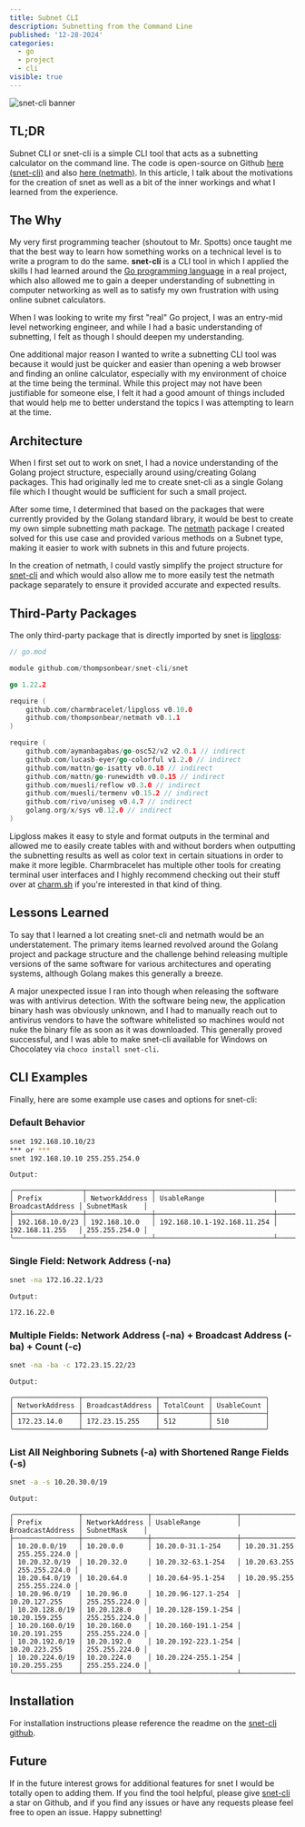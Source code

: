 ```yaml
---
title: Subnet CLI
description: Subnetting from the Command Line
published: '12-28-2024'
categories:
  - go
  - project
  - cli
visible: true
---
```


![snet-cli banner](/posts/snet-cli/snet-banner.webp)

## TL;DR

Subnet CLI or snet-cli is a simple CLI tool that acts as a subnetting calculator on the command line. The code is open-source on Github [here (snet-cli)](https://github.com/thompsonbear/snet-cli) and also [here (netmath)](https://github.com/thompsonbear/netmath). In this article, I talk about the motivations for the creation of snet as well as a bit of the inner workings and what I learned from the experience.

## The Why

My very first programming teacher (shoutout to Mr. Spotts) once taught me that the best way to learn how something works on a technical level is to write a program to do the same. **snet-cli** is a CLI tool in which I applied the skills I had learned around the [Go programming language](https://go.dev) in a real project, which also allowed me to gain a deeper understanding of subnetting in computer networking as well as to satisfy my own frustration with using online subnet calculators.

When I was looking to write my first "real" Go project, I was an entry-mid level networking engineer, and while I had a basic understanding of subnetting, I felt as though I should deepen my understanding.

One additional major reason I wanted to write a subnetting CLI tool was because it would just be quicker and easier than opening a web browser and finding an online calculator, especially with my environment of choice at the time being the terminal. While this project may not have been justifiable for someone else, I felt it had a good amount of things included that would help me to better understand the topics I was attempting to learn at the time.

## Architecture

When I first set out to work on snet, I had a novice understanding of the Golang project structure, especially around using/creating Golang packages. This had originally led me to create snet-cli as a single Golang file which I thought would be sufficient for such a small project.

After some time, I determined that based on the packages that were currently provided by the Golang standard library, it would be best to create my own simple subnetting math package. The [netmath](https://pkg.go.dev/github.com/thompsonbear/netmath) package I created solved for this use case and provided various methods on a Subnet type, making it easier to work with subnets in this and future projects.

In the creation of netmath, I could vastly simplify the project structure for [snet-cli](https://github.com/thompsonbear/snet-cli) and which would also allow me to more easily test the netmath package separately to ensure it provided accurate and expected results.

## Third-Party Packages

The only third-party package that is directly imported by snet is [lipgloss](https://github.com/charmbracelet/lipgloss):

```go
// go.mod

module github.com/thompsonbear/snet-cli/snet

go 1.22.2

require (
	github.com/charmbracelet/lipgloss v0.10.0
	github.com/thompsonbear/netmath v0.1.1
)

require (
	github.com/aymanbagabas/go-osc52/v2 v2.0.1 // indirect
	github.com/lucasb-eyer/go-colorful v1.2.0 // indirect
	github.com/mattn/go-isatty v0.0.18 // indirect
	github.com/mattn/go-runewidth v0.0.15 // indirect
	github.com/muesli/reflow v0.3.0 // indirect
	github.com/muesli/termenv v0.15.2 // indirect
	github.com/rivo/uniseg v0.4.7 // indirect
	golang.org/x/sys v0.12.0 // indirect
)
```

Lipgloss makes it easy to style and format outputs in the terminal and allowed me to easily create tables with and without borders when outputting the subnetting results as well as color text in certain situations in order to make it more legible. Charmbracelet has multiple other tools for creating terminal user interfaces and I highly recommend checking out their stuff over at [charm.sh](https://charm.sh) if you're interested in that kind of thing.

## Lessons Learned

To say that I learned a lot creating snet-cli and netmath would be an understatement. The primary items learned revolved around the Golang project and package structure and the challenge behind releasing multiple versions of the same software for various architectures and operating systems, although Golang makes this generally a breeze.

A major unexpected issue I ran into though when releasing the software was with antivirus detection. With the software being new, the application binary hash was obviously unknown, and I had to manually reach out to antivirus vendors to have the software whitelisted so machines would not nuke the binary file as soon as it was downloaded. This generally proved successful, and I was able to make snet-cli available for Windows on Chocolatey via `choco install snet-cli`.

## CLI Examples

Finally, here are some example use cases and options for snet-cli:

### Default Behavior

```bash
snet 192.168.10.10/23
*** or ***
snet 192.168.10.10 255.255.254.0
```

```
Output:

╭─────────────────┬────────────────┬─────────────────────────────┬──────────────────┬───────────────╮
│ Prefix          │ NetworkAddress │ UsableRange                 │ BroadcastAddress │ SubnetMask    │
├─────────────────┼────────────────┼─────────────────────────────┼──────────────────┼───────────────┤
│ 192.168.10.0/23 │ 192.168.10.0   │ 192.168.10.1-192.168.11.254 │ 192.168.11.255   │ 255.255.254.0 │
╰─────────────────┴────────────────┴─────────────────────────────┴──────────────────┴───────────────╯
```

### Single Field: Network Address (-na)

```bash
snet -na 172.16.22.1/23
```

```
Output:

172.16.22.0
```

### Multiple Fields: Network Address (-na) + Broadcast Address (-ba) + Count (-c)

```bash
snet -na -ba -c 172.23.15.22/23
```

```
Output:

╭────────────────┬──────────────────┬────────────┬─────────────╮
│ NetworkAddress │ BroadcastAddress │ TotalCount │ UsableCount │
├────────────────┼──────────────────┼────────────┼─────────────┤
│ 172.23.14.0    │ 172.23.15.255    │ 512        │ 510         │
╰────────────────┴──────────────────┴────────────┴─────────────╯
```

### List All Neighboring Subnets (-a) with Shortened Range Fields (-s)

```bash
snet -a -s 10.20.30.0/19
```

```
Output:

╭────────────────┬────────────────┬─────────────────────┬──────────────────┬───────────────╮
│ Prefix         │ NetworkAddress │ UsableRange         │ BroadcastAddress │ SubnetMask    │
├────────────────┼────────────────┼─────────────────────┼──────────────────┼───────────────┤
│ 10.20.0.0/19   │ 10.20.0.0      │ 10.20.0-31.1-254    │ 10.20.31.255     │ 255.255.224.0 │
│ 10.20.32.0/19  │ 10.20.32.0     │ 10.20.32-63.1-254   │ 10.20.63.255     │ 255.255.224.0 │
│ 10.20.64.0/19  │ 10.20.64.0     │ 10.20.64-95.1-254   │ 10.20.95.255     │ 255.255.224.0 │
│ 10.20.96.0/19  │ 10.20.96.0     │ 10.20.96-127.1-254  │ 10.20.127.255    │ 255.255.224.0 │
│ 10.20.128.0/19 │ 10.20.128.0    │ 10.20.128-159.1-254 │ 10.20.159.255    │ 255.255.224.0 │
│ 10.20.160.0/19 │ 10.20.160.0    │ 10.20.160-191.1-254 │ 10.20.191.255    │ 255.255.224.0 │
│ 10.20.192.0/19 │ 10.20.192.0    │ 10.20.192-223.1-254 │ 10.20.223.255    │ 255.255.224.0 │
│ 10.20.224.0/19 │ 10.20.224.0    │ 10.20.224-255.1-254 │ 10.20.255.255    │ 255.255.224.0 │
╰────────────────┴────────────────┴─────────────────────┴──────────────────┴───────────────╯
```

## Installation

For installation instructions please reference the readme on the [snet-cli github](https://github.com/thompsonbear/snet-cli/tree/main#installation).

## Future

If in the future interest grows for additional features for snet I would be totally open to adding them. If you find the tool helpful, please give [snet-cli](https://github.com/thompsonbear/snet-cli) a star on Github, and if you find any issues or have any requests please feel free to open an issue. Happy subnetting!
